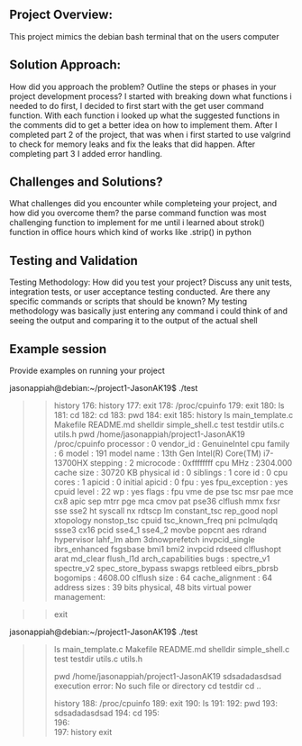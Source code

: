 
Project Overview:
-----------------------------------
This project mimics the debian bash terminal that on the users computer

Solution Approach:
------------------------------------------------------------

How did you approach the problem? Outline the steps or phases in your project development process?
I started with breaking down what functions i needed to do first, I decided to first start with the get user command function. With each function i looked up what the suggested functions in the comments did to get a better idea on how to implement them. After I completed part 2 of the project, that was when i first started to use valgrind to check for memory leaks and fix the leaks that did happen. After completing part 3 I added error handling.

Challenges and Solutions?
---------------------------
What challenges did you encounter while completeing your project, and how did you overcome them?
the parse command function was most challenging function to implement for me until i learned about strok() function in office hours which kind of works like .strip() in python



Testing and Validation
-----------------------
Testing Methodology: How did you test your project? Discuss any unit tests, integration tests, or user acceptance testing conducted.
Are there any specific commands or scripts that should be known?
My testing methodology was basically just entering any command i could think of and seeing the output and comparing it to the output of the actual shell

Example session
---------------
Provide examples on running your project

jasonappiah@debian:~/project1-JasonAK19$ ./test
>> history
176: history
177: exit
178: /proc/cpuinfo
179: exit
180: ls
181: cd
182: cd
183: pwd
184: exit
185: history
>> ls
main_template.c  Makefile  README.md  shelldir  simple_shell.c  test  testdir  utils.c  utils.h
>> pwd
/home/jasonappiah/project1-JasonAK19
>> /proc/cpuinfo
processor       : 0
vendor_id       : GenuineIntel
cpu family      : 6
model           : 191
model name      : 13th Gen Intel(R) Core(TM) i7-13700HX
stepping        : 2
microcode       : 0xffffffff
cpu MHz         : 2304.000
cache size      : 30720 KB
physical id     : 0
siblings        : 1
core id         : 0
cpu cores       : 1
apicid          : 0
initial apicid  : 0
fpu             : yes
fpu_exception   : yes
cpuid level     : 22
wp              : yes
flags           : fpu vme de pse tsc msr pae mce cx8 apic sep mtrr pge mca cmov pat pse36 clflush mmx fxsr sse sse2 ht syscall nx rdtscp lm constant_tsc rep_good nopl xtopology nonstop_tsc cpuid tsc_known_freq pni pclmulqdq ssse3 cx16 pcid sse4_1 sse4_2 movbe popcnt aes rdrand hypervisor lahf_lm abm 3dnowprefetch invpcid_single ibrs_enhanced fsgsbase bmi1 bmi2 invpcid rdseed clflushopt arat md_clear flush_l1d arch_capabilities
bugs            : spectre_v1 spectre_v2 spec_store_bypass swapgs retbleed eibrs_pbrsb
bogomips        : 4608.00
clflush size    : 64
cache_alignment : 64
address sizes   : 39 bits physical, 48 bits virtual
power management:

>> exit

jasonappiah@debian:~/project1-JasonAK19$ ./test
>> ls
main_template.c  Makefile  README.md  shelldir  simple_shell.c  test  testdir  utils.c  utils.h
>> 
>> pwd
/home/jasonappiah/project1-JasonAK19
>> sdsadadasdsad
execution error: No such file or directory
>> cd testdir
>> cd ..
>>  
>>      
>> history
188: /proc/cpuinfo
189: exit
190: ls
191: 
192: pwd
193: sdsadadasdsad
194: cd
195:  
196:      
197: history
>> exit
